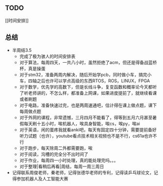 ## TODO
[[时间安排]]
## 总结
- 半周结3.5
	- 完成了极为骇人的时间安排表
	- 对于算法，每周四天，一共八小时，虽然拒绝了acm，但还是得备战蓝桥杯，真是操蛋
	- 对于stm32，准备两周内解决，随后开始学pcb，同时做小车，搞完小车，四轴之后也许可以学点高级的东西RTOS，ROS，LINUX，FPGA
	- 对于数学，优先学的高数下，但是长线斗争，复变函数和概率论今天都听了听老师讲的，不怎么样，都准备上网课，如果进度提前了，就继续看课或者刷题
	- 对于电路，准备快速过完，也是两周速通吧，估计得在课上做点题，课下每周做点题
	- 对于外网的课程，非常遗憾，三月四月不能看了，得等到五月六月甚至暑假每天刷十五小时，唉机器人，唉具身智能，唉cs，唉py，唉ai
	- 对于英语，闲的蛋疼我就看anki吧，每天有固定四十分钟，需要提前备好听力试题（也许），youtube看点技术相关视频也不是不行，cs61a也许不行
	- 对于跑步，每天除周二外都需要跑，唉
	- 对于阅读，沟槽的完全分不出时间了
	- 对于作业，每周四一小时处理，真的能处理完吗。。。
	- 对于整理|看稍后再看|周结，每周一周三周日
- 记得联系周俊老师，秦老师，记得张德华老师的专利，记得读乒乓球论文，记得参加机器人及人工智能大赛